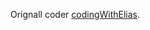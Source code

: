 Orignall coder [codingWithElias](https://github.com/codingWithElias/Login-registration-System-PHP-and-MYSQL).
